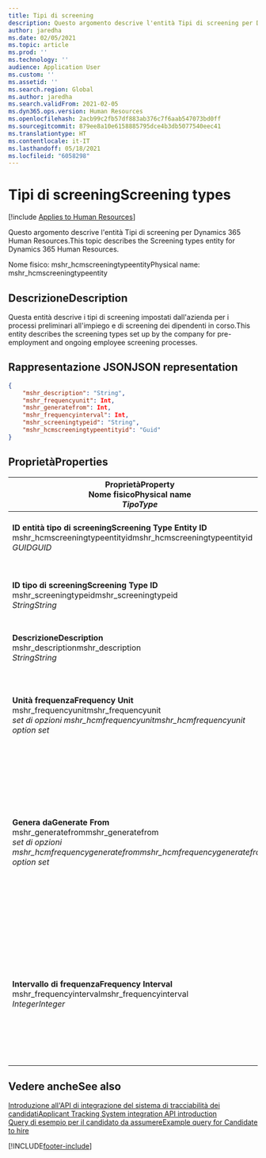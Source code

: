 ```yaml
---
title: Tipi di screening
description: Questo argomento descrive l'entità Tipi di screening per Dynamics 365 Human Resources.
author: jaredha
ms.date: 02/05/2021
ms.topic: article
ms.prod: ''
ms.technology: ''
audience: Application User
ms.custom: ''
ms.assetid: ''
ms.search.region: Global
ms.author: jaredha
ms.search.validFrom: 2021-02-05
ms.dyn365.ops.version: Human Resources
ms.openlocfilehash: 2acb99c2fb57df883ab376c7f6aab547073bd0ff
ms.sourcegitcommit: 879ee8a10e6158885795dce4b3db5077540eec41
ms.translationtype: HT
ms.contentlocale: it-IT
ms.lasthandoff: 05/18/2021
ms.locfileid: "6058298"
---
```

# <a name="screening-types"></a><span data-ttu-id="2fb46-103">Tipi di screening</span><span class="sxs-lookup"><span data-stu-id="2fb46-103">Screening types</span></span>

[!include [Applies to Human Resources](../includes/applies-to-hr.md)]

<span data-ttu-id="2fb46-104">Questo argomento descrive l'entità Tipi di screening per Dynamics 365 Human Resources.</span><span class="sxs-lookup"><span data-stu-id="2fb46-104">This topic describes the Screening types entity for Dynamics 365 Human Resources.</span></span>

<span data-ttu-id="2fb46-105">Nome fisico: mshr_hcmscreeningtypeentity</span><span class="sxs-lookup"><span data-stu-id="2fb46-105">Physical name: mshr_hcmscreeningtypeentity</span></span>

## <a name="description"></a><span data-ttu-id="2fb46-106">Descrizione</span><span class="sxs-lookup"><span data-stu-id="2fb46-106">Description</span></span>

<span data-ttu-id="2fb46-107">Questa entità descrive i tipi di screening impostati dall'azienda per i processi preliminari all'impiego e di screening dei dipendenti in corso.</span><span class="sxs-lookup"><span data-stu-id="2fb46-107">This entity describes the screening types set up by the company for pre-employment and ongoing employee screening processes.</span></span>

## <a name="json-representation"></a><span data-ttu-id="2fb46-108">Rappresentazione JSON</span><span class="sxs-lookup"><span data-stu-id="2fb46-108">JSON representation</span></span>

```json
{
    "mshr_description": "String",
    "mshr_frequencyunit": Int,
    "mshr_generatefrom": Int,
    "mshr_frequencyinterval": Int,
    "mshr_screeningtypeid": "String",
    "mshr_hcmscreeningtypeentityid": "Guid"
}
```

## <a name="properties"></a><span data-ttu-id="2fb46-109">Proprietà</span><span class="sxs-lookup"><span data-stu-id="2fb46-109">Properties</span></span>

| <span data-ttu-id="2fb46-110">Proprietà</span><span class="sxs-lookup"><span data-stu-id="2fb46-110">Property</span></span><br><span data-ttu-id="2fb46-111">**Nome fisico**</span><span class="sxs-lookup"><span data-stu-id="2fb46-111">**Physical name**</span></span><br><span data-ttu-id="2fb46-112">**_Tipo_**</span><span class="sxs-lookup"><span data-stu-id="2fb46-112">**_Type_**</span></span> | <span data-ttu-id="2fb46-113">Utilizza</span><span class="sxs-lookup"><span data-stu-id="2fb46-113">Use</span></span> | <span data-ttu-id="2fb46-114">Descrizione</span><span class="sxs-lookup"><span data-stu-id="2fb46-114">Description</span></span> |
| --- | --- | --- |
| <span data-ttu-id="2fb46-115">**ID entità tipo di screening**</span><span class="sxs-lookup"><span data-stu-id="2fb46-115">**Screening Type Entity ID**</span></span><br><span data-ttu-id="2fb46-116">mshr_hcmscreeningtypeentityid</span><span class="sxs-lookup"><span data-stu-id="2fb46-116">mshr_hcmscreeningtypeentityid</span></span><br><span data-ttu-id="2fb46-117">*GUID*</span><span class="sxs-lookup"><span data-stu-id="2fb46-117">*GUID*</span></span> | <span data-ttu-id="2fb46-118">Sola lettura</span><span class="sxs-lookup"><span data-stu-id="2fb46-118">Read-only</span></span><br><span data-ttu-id="2fb46-119">Richiesto</span><span class="sxs-lookup"><span data-stu-id="2fb46-119">Required</span></span><br><span data-ttu-id="2fb46-120">Generato dal sistema</span><span class="sxs-lookup"><span data-stu-id="2fb46-120">System-generated</span></span> | <span data-ttu-id="2fb46-121">Identificatore primario univoco per il record del tipo di screening.</span><span class="sxs-lookup"><span data-stu-id="2fb46-121">Unique primary identifier for the screening type record.</span></span> |
| <span data-ttu-id="2fb46-122">**ID tipo di screening**</span><span class="sxs-lookup"><span data-stu-id="2fb46-122">**Screening Type ID**</span></span><br><span data-ttu-id="2fb46-123">mshr_screeningtypeid</span><span class="sxs-lookup"><span data-stu-id="2fb46-123">mshr_screeningtypeid</span></span><br><span data-ttu-id="2fb46-124">*String*</span><span class="sxs-lookup"><span data-stu-id="2fb46-124">*String*</span></span> | <span data-ttu-id="2fb46-125">Lettura/scrittura</span><span class="sxs-lookup"><span data-stu-id="2fb46-125">Read/write</span></span><br><span data-ttu-id="2fb46-126">Richiesto</span><span class="sxs-lookup"><span data-stu-id="2fb46-126">Required</span></span> | <span data-ttu-id="2fb46-127">Identificatore univoco definito dall'utente per il tipo di screening.</span><span class="sxs-lookup"><span data-stu-id="2fb46-127">User-defined unique identifier for the screening type.</span></span> |
| <span data-ttu-id="2fb46-128">**Descrizione**</span><span class="sxs-lookup"><span data-stu-id="2fb46-128">**Description**</span></span><br><span data-ttu-id="2fb46-129">mshr_description</span><span class="sxs-lookup"><span data-stu-id="2fb46-129">mshr_description</span></span><br><span data-ttu-id="2fb46-130">*String*</span><span class="sxs-lookup"><span data-stu-id="2fb46-130">*String*</span></span> | <span data-ttu-id="2fb46-131">Lettura/scrittura</span><span class="sxs-lookup"><span data-stu-id="2fb46-131">Read/write</span></span><br><span data-ttu-id="2fb46-132">Richiesto</span><span class="sxs-lookup"><span data-stu-id="2fb46-132">Required</span></span> | <span data-ttu-id="2fb46-133">Descrizione del tipo di screening.</span><span class="sxs-lookup"><span data-stu-id="2fb46-133">The description of the screening type.</span></span> |
| <span data-ttu-id="2fb46-134">**Unità frequenza**</span><span class="sxs-lookup"><span data-stu-id="2fb46-134">**Frequency Unit**</span></span><br><span data-ttu-id="2fb46-135">mshr_frequencyunit</span><span class="sxs-lookup"><span data-stu-id="2fb46-135">mshr_frequencyunit</span></span><br><span data-ttu-id="2fb46-136">*set di opzioni mshr_hcmfrequencyunit*</span><span class="sxs-lookup"><span data-stu-id="2fb46-136">*mshr_hcmfrequencyunit option set*</span></span> | <span data-ttu-id="2fb46-137">Lettura/scrittura</span><span class="sxs-lookup"><span data-stu-id="2fb46-137">Read/write</span></span><br><span data-ttu-id="2fb46-138">Richiesto</span><span class="sxs-lookup"><span data-stu-id="2fb46-138">Required</span></span> | <span data-ttu-id="2fb46-139">Descrive la frequenza con cui lo screening deve essere completato per la persona assegnata.</span><span class="sxs-lookup"><span data-stu-id="2fb46-139">Describes the frequency with which the screening must be completed for the assigned person.</span></span> |
| <span data-ttu-id="2fb46-140">**Genera da**</span><span class="sxs-lookup"><span data-stu-id="2fb46-140">**Generate From**</span></span><br><span data-ttu-id="2fb46-141">mshr_generatefrom</span><span class="sxs-lookup"><span data-stu-id="2fb46-141">mshr_generatefrom</span></span><br><span data-ttu-id="2fb46-142">*set di opzioni mshr_hcmfrequencygeneratefrom*</span><span class="sxs-lookup"><span data-stu-id="2fb46-142">*mshr_hcmfrequencygeneratefrom option set*</span></span> | <span data-ttu-id="2fb46-143">Lettura/scrittura</span><span class="sxs-lookup"><span data-stu-id="2fb46-143">Read-write</span></span><br><span data-ttu-id="2fb46-144">Richiesto</span><span class="sxs-lookup"><span data-stu-id="2fb46-144">Required</span></span> | <span data-ttu-id="2fb46-145">Se il valore Frequenza è un valore diverso da "Solo una volta", il valore GenerateFrom determina la data a partire dalla quale calcolare il successivo evento di screening.</span><span class="sxs-lookup"><span data-stu-id="2fb46-145">If the Frequency value is any value other than “One-time only”, the GenerateFrom value determines the date from which to calculate the next screening event.</span></span> |
| <span data-ttu-id="2fb46-146">**Intervallo di frequenza**</span><span class="sxs-lookup"><span data-stu-id="2fb46-146">**Frequency Interval**</span></span><br><span data-ttu-id="2fb46-147">mshr_frequencyinterval</span><span class="sxs-lookup"><span data-stu-id="2fb46-147">mshr_frequencyinterval</span></span><br><span data-ttu-id="2fb46-148">*Integer*</span><span class="sxs-lookup"><span data-stu-id="2fb46-148">*Integer*</span></span> | <span data-ttu-id="2fb46-149">Lettura/scrittura</span><span class="sxs-lookup"><span data-stu-id="2fb46-149">Read-write</span></span><br><span data-ttu-id="2fb46-150">Richiesto</span><span class="sxs-lookup"><span data-stu-id="2fb46-150">Required</span></span> | <span data-ttu-id="2fb46-151">Se il valore Frequenza è un valore diverso da "Solo una volta", è necessario definire un intervallo per le unità di tempo tra ogni evento di screening.</span><span class="sxs-lookup"><span data-stu-id="2fb46-151">If the Frequency value is any value other than “One-time only”, you must define an interval for the units of time between each screening event.</span></span> |

## <a name="see-also"></a><span data-ttu-id="2fb46-152">Vedere anche</span><span class="sxs-lookup"><span data-stu-id="2fb46-152">See also</span></span>

[<span data-ttu-id="2fb46-153">Introduzione all'API di integrazione del sistema di tracciabilità dei candidati</span><span class="sxs-lookup"><span data-stu-id="2fb46-153">Applicant Tracking System integration API introduction</span></span>](hr-admin-integration-ats-api-introduction.md)<br>
[<span data-ttu-id="2fb46-154">Query di esempio per il candidato da assumere</span><span class="sxs-lookup"><span data-stu-id="2fb46-154">Example query for Candidate to hire</span></span>](hr-admin-integration-ats-api-candidate-to-hire-example-query.md)


[!INCLUDE[footer-include](../includes/footer-banner.md)]